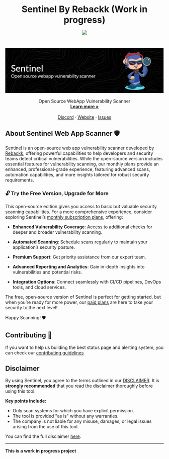 <p align="center" style="margin-top: 10px">
  <h1 align="center">
    Sentinel By Rebackk (Work in progress)
    <br />
    <img src="https://github.com/RebackkHQ/webapp-scanner/actions/workflows/webapp-scanner.yml/badge.svg" style="padding: 15px;" />
  </h3>
  <p align="center">
    <a href="https://www.sentinel.rebackk.xyz">
        <img src='./.github/assets/header.png'>
    </a>
  </a>
  </p>

  <p align="center">
    Open Source WebApp Vulnerability Scanner
    <br />
    <a href="https://www.sentinel.rebackk.xyz"><strong>Learn more »</strong></a>
    <br />
    <br />
    <a href="https://discord.gg/dCkyNUFm">Discord</a>
    ·
    <a href="https://www.sentinel.rebackk.xyz?ref=SentinelGithub">Website</a>
    ·
    <a href="https://github.com/RebackkHQ/webapp-scanner/issues">Issues</a>
  </p>
</p>

## About Sentinel Web App Scanner 🛡️

Sentinel is an open-source web app vulnerability scanner developed by [Rebackk](https://rebackk.xyz), offering powerful capabilities to help developers and security teams detect critical vulnerabilities. While the open-source version includes essential features for vulnerability scanning, our monthly plans provide an enhanced, professional-grade experience, featuring advanced scans, automation capabilities, and more insights tailored for robust security requirements.

### 🔓 Try the Free Version, Upgrade for More

This open-source edition gives you access to basic but valuable security scanning capabilities. For a more comprehensive experience, consider exploring Sentinel’s [monthly subscription plans](https://sentinel.rebackk.xyz), offering:

- **Enhanced Vulnerability Coverage**: Access to additional checks for deeper and broader vulnerability scanning.

- **Automated Scanning**: Schedule scans regularly to maintain your application’s security posture.

- **Premium Support**: Get priority assistance from our expert team.

- **Advanced Reporting and Analytics**: Gain in-depth insights into vulnerabilities and potential risks.

- **Integration Options**: Connect seamlessly with CI/CD pipelines, DevOps tools, and cloud services.

The free, open-source version of Sentinel is perfect for getting started, but when you’re ready for more power, our [paid plans](https://sentinel.rebackk.xyz) are here to take your security to the next level!

Happy Scanning! 🛡️

## Contributing 🤝
If you want to help us building the best status page and alerting system, you can check our [contributing guidelines](./CODE_OF_CONDUCT.md)

## Disclaimer

By using Sentinel, you agree to the terms outlined in our [DISCLAIMER](./DISCLAIMER.md). It is **strongly recommended** that you read the disclaimer thoroughly before using this tool. 

**Key points include:**

- Only scan systems for which you have explicit permission.
- The tool is provided "as is" without any warranties.
- The company is not liable for any misuse, damages, or legal issues arising from the use of this tool.

You can find the full disclaimer [here](./DISCLAIMER.md).

---

**This is a work in progress project**